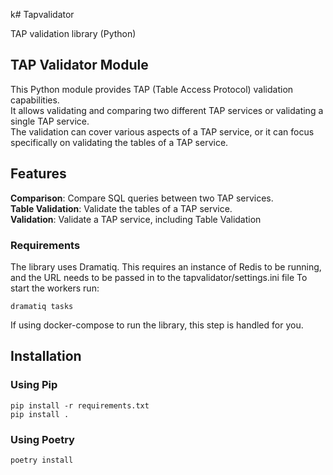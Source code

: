 k# Tapvalidator

TAP validation library (Python)

## TAP Validator Module

This Python module provides TAP (Table Access Protocol) validation capabilities.<br>
It allows validating and comparing two different TAP services or validating a single TAP service. <br>
The validation can cover various aspects of a TAP service, or it can focus specifically on validating the tables of a TAP service.

## Features

**Comparison**: Compare SQL queries between two TAP services.<br>
**Table Validation**: Validate the tables of a TAP service.<br>
**Validation**: Validate a TAP service, including Table Validation<br>

### Requirements

The library uses Dramatiq. This requires an instance of Redis to be running, and the URL needs to be passed in to the tapvalidator/settings.ini file
To start the workers run:

    dramatiq tasks

If using docker-compose to run the library, this step is handled for you.


## Installation

### Using Pip

    pip install -r requirements.txt
    pip install .

### Using Poetry

    poetry install


